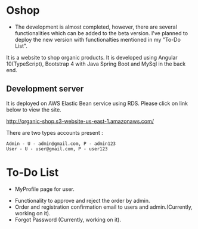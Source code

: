 # Oshop
* The development is almost completed, however, there are several functionalities which can be added to the beta version. I've planned to deploy the new version with functionalties mentioned in my "To-Do List".

It is a website to shop organic products. It is developed using Angular 10(TypeScript), Bootstrap 4 with Java Spring Boot and MySql in the back end.

## Development server

It is deployed on AWS Elastic Bean service using RDS. Please click on link below to view the site.

 http://organic-shop.s3-website-us-east-1.amazonaws.com/

There are two types accounts present :
```
Admin - U - admin@gmail.com, P - admin123
User - U - user@gmail.com, P - user123
```

# To-Do List

* MyProfile page for user.
- Functionality to approve and reject the order by admin.
- Order and registration confirmation email to users and admin.(Currently, working on it).
- Forgot Password (Currently, working on it).

